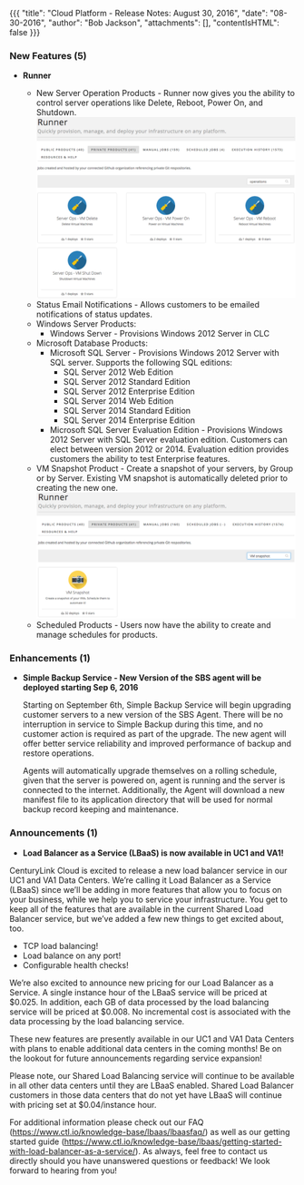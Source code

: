 {{{
"title": "Cloud Platform - Release Notes: August 30, 2016",
"date": "08-30-2016",
"author": "Bob Jackson",
"attachments": [],
"contentIsHTML": false
}}}


### New Features (5)

* __Runner__

  * New Server Operation Products - Runner now gives you the ability to control server operations like Delete, Reboot, Power On, and Shutdown.
    ![Server Operations](../../images/Runner-New-Server-Operations.png)
  * Status Email Notifications - Allows customers to be emailed notifications of status updates.
  * Windows Server Products:
    * Windows Server - Provisions Windows 2012 Server in CLC
  * Microsoft Database Products:
    * Microsoft SQL Server - Provisions Windows 2012 Server with SQL server.  Supports the following SQL editions:
      * SQL Server 2012 Web Edition
      * SQL Server 2012 Standard Edition
      * SQL Server 2012 Enterprise Edition
      * SQL Server 2014 Web Edition
      * SQL Server 2014 Standard Edition
      * SQL Server 2014 Enterprise Edition
    * Microsoft SQL Server Evaluation Edition - Provisions Windows 2012 Server with SQL Server evaluation edition.  Customers can elect between version 2012 or 2014.  Evaluation edition provides customers the ability to test Enterprise features.
  * VM Snapshot Product - Create a snapshot of your servers, by Group or by Server. Existing VM snapshot is automatically deleted prior to creating the new one.
    ![Snapshot Product](../../images/Runner-VM-Snapshot.png)
  * Scheduled Products - Users now have the ability to create and manage schedules for products.


### Enhancements (1)

* __Simple Backup Service - New Version of the SBS agent will be deployed starting Sep 6, 2016__

  Starting on September 6th, Simple Backup Service will begin upgrading customer servers to a new version of the SBS Agent. There will be no interruption in service to Simple Backup during this time, and no customer action is required as part of the upgrade. The new agent will offer better service reliability and improved performance of backup and restore operations.

  Agents will automatically upgrade themselves on a rolling schedule, given that the server is powered on, agent is running and the server is connected to the internet. Additionally, the Agent will download a new manifest file to its application directory that will be used for normal backup record keeping and maintenance.


### Announcements (1)

* __Load Balancer as a Service (LBaaS) is now available in UC1 and VA1!__

CenturyLink Cloud is excited to release a new load balancer service in our UC1 and VA1 Data Centers.   We’re calling it Load Balancer as a Service (LBaaS) since we’ll be adding in more features that allow you to focus on your business, while we help you to service your infrastructure. You get to keep all of the features that are available in the current Shared Load Balancer service, but we’ve added a few new things to get excited about, too.

- TCP load balancing!
- Load balance on any port!
- Configurable health checks!

We’re also excited to announce new pricing for our Load Balancer as a Service.  A single instance hour of the LBaaS service will be priced at $0.025.  In addition, each GB of data processed by the load balancing service will be priced at $0.008.  No incremental cost is associated with the data processing by the load balancing service.

These new features are presently available in our UC1 and VA1 Data Centers with plans to enable additional data centers in the coming months!  Be on the lookout for future announcements regarding service expansion!  

Please note, our Shared Load Balancing service will continue to be available in all other data centers until they are LBaaS enabled.  Shared Load Balancer customers in those data centers that do not yet have LBaaS will continue with pricing set at $0.04/instance hour.

For additional information please check out our FAQ (https://www.ctl.io/knowledge-base/lbaas/lbaasfaq/) as well as our getting started guide (https://www.ctl.io/knowledge-base/lbaas/getting-started-with-load-balancer-as-a-service/).  As always, feel free to contact us directly should you have unanswered questions or feedback!  We look forward to hearing from you!
